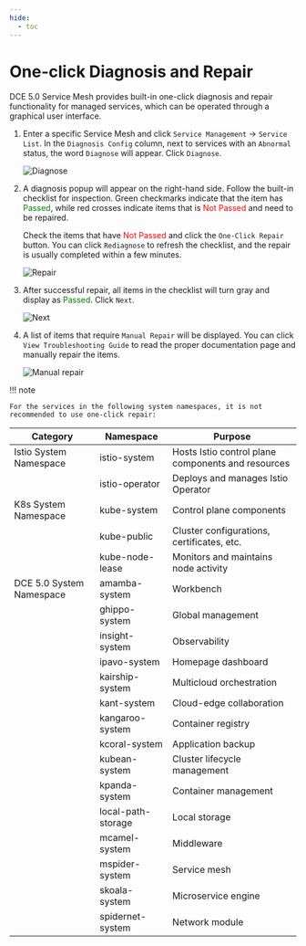 ```yaml
---
hide:
  - toc
---
```


# One-click Diagnosis and Repair

DCE 5.0 Service Mesh provides built-in one-click diagnosis and repair functionality for managed services, which can be operated through a graphical user interface.

1. Enter a specific Service Mesh and click `Service Management` -> `Service List`.
   In the `Diagnosis Config` column, next to services with an `Abnormal` status,
   the word `Diagnose` will appear. Click `Diagnose`.

    ![Diagnose](https://docs.daocloud.io/daocloud-docs-images/docs/en/docs/mspider/user-guide/images/diagnose01.png)

2. A diagnosis popup will appear on the right-hand side. Follow the built-in checklist for inspection.
   Green checkmarks indicate that the item has <span style="color:green">Passed</span>, while red crosses indicate items that is <span style="color:red">Not Passed</span> and need to be repaired.

    Check the items that have <span style="color:red">Not Passed</span> and click the `One-Click Repair` button.
    You can click `Rediagnose` to refresh the checklist, and the repair is usually
    completed within a few minutes.

    ![Repair](https://docs.daocloud.io/daocloud-docs-images/docs/en/docs/mspider/user-guide/images/diagnose02.png)

3. After successful repair, all items in the checklist will turn gray and display as
   <span style="color:green">Passed</span>. Click `Next`.

    ![Next](https://docs.daocloud.io/daocloud-docs-images/docs/en/docs/mspider/user-guide/images/diagnose03.png)

4. A list of items that require `Manual Repair` will be displayed.
   You can click `View Troubleshooting Guide` to read the proper documentation page and manually repair the items.

    ![Manual repair](https://docs.daocloud.io/daocloud-docs-images/docs/en/docs/mspider/user-guide/images/diagnose04.png)

!!! note

    For the services in the following system namespaces, it is not recommended to use one-click repair:

| Category             | Namespace          | Purpose                        |
| -------------------- | ------------------ | ----------------------------- |
| Istio System Namespace | istio-system       | Hosts Istio control plane components and resources |
|                      | istio-operator     | Deploys and manages Istio Operator |
| K8s System Namespace   | kube-system        | Control plane components      |
|                      | kube-public        | Cluster configurations, certificates, etc. |
|                      | kube-node-lease    | Monitors and maintains node activity |
| DCE 5.0 System Namespace | amamba-system      | Workbench         |
|                      | ghippo-system      | Global management             |
|                      | insight-system     | Observability                 |
|                      | ipavo-system       | Homepage dashboard            |
|                      | kairship-system    | Multicloud orchestration       |
|                      | kant-system        | Cloud-edge collaboration       |
|                      | kangaroo-system    | Container registry              |
|                      | kcoral-system      | Application backup             |
|                      | kubean-system      | Cluster lifecycle management  |
|                      | kpanda-system      | Container management          |
|                      | local-path-storage | Local storage                 |
|                      | mcamel-system      | Middleware                    |
|                      | mspider-system     | Service mesh                  |
|                      | skoala-system      | Microservice engine            |
|                      | spidernet-system   | Network module                |
